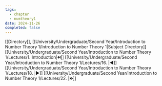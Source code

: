 ```yaml
---
tags:
  - chapter
  - numtheory1
date: 2024-11-26
completed: false
---
```

[[Directory]], [[University/Undergraduate/Second Year/Introduction to Number Theory 1/Introduction to Number Theory 1|Subject Directory]]
[[University/Undergraduate/Second Year/Introduction to Number Theory 1/Lectures/1. Introduction|🞀🞀]] [[University/Undergraduate/Second Year/Introduction to Number Theory 1/Lectures/16. |◀]] [[University/Undergraduate/Second Year/Introduction to Number Theory 1/Lectures/18. |▶]] [[University/Undergraduate/Second Year/Introduction to Number Theory 1/Lectures/22. |🞂🞂]]
# 
## 
### 